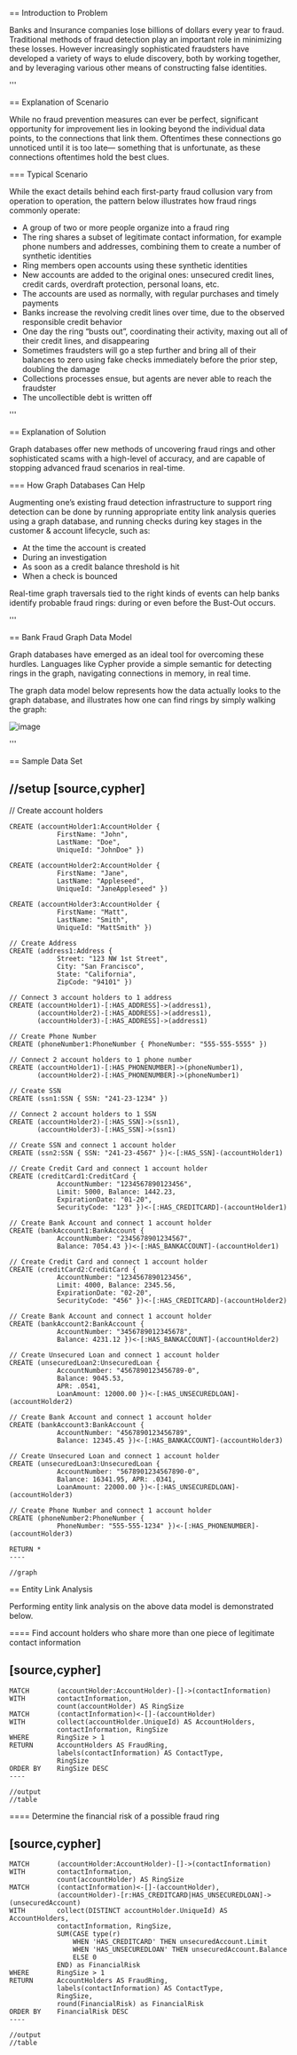== Introduction to Problem

Banks and Insurance companies lose billions of dollars every year to fraud. Traditional methods of fraud detection play an important role in minimizing these losses. However increasingly sophisticated fraudsters have developed a variety of ways to elude discovery, both by working together, and by leveraging various other means of constructing false identities. 

'''

== Explanation of Scenario

While no fraud prevention measures can ever be perfect, significant opportunity for improvement lies in looking beyond the individual data points, to the connections that link them. Oftentimes these connections go unnoticed until it is too late— something that is unfortunate, as these connections oftentimes hold the best clues.

=== Typical Scenario

While the exact details behind each first-party fraud collusion vary from operation to operation, the pattern below illustrates how fraud rings commonly operate:

* A group of two or more people organize into a fraud ring
* The ring shares a subset of legitimate contact information, for example phone numbers and addresses, combining them to create a number of synthetic identities
* Ring members open accounts using these synthetic identities 
* New accounts are added to the original ones: unsecured credit lines, credit cards, overdraft protection, personal loans, etc. 
* The accounts are used as normally, with regular purchases and timely payments
* Banks increase the revolving credit lines over time, due to the observed responsible credit behavior 
* One day the ring “busts out”, coordinating their activity, maxing out all of their credit lines, and disappearing
* Sometimes fraudsters will go a step further and bring all of their balances to zero using fake checks immediately before the prior step, doubling the damage
* Collections processes ensue, but agents are never able to reach the fraudster
* The uncollectible debt is written off

'''

== Explanation of Solution

Graph databases offer new methods of uncovering fraud rings and other sophisticated scams with a high-level of accuracy, and are capable of stopping advanced fraud scenarios in real-time.

=== How Graph Databases Can Help

Augmenting one’s existing fraud detection infrastructure to support ring detection can be done by running appropriate entity link analysis queries using a graph database, and running checks during key stages in the customer & account lifecycle, such as:

* At the time the account is created
* During an investigation
* As soon as a credit balance threshold is hit
* When a check is bounced

Real-time graph traversals tied to the right kinds of events can help banks identify probable fraud rings: during or even before the Bust-Out occurs.

'''

== Bank Fraud Graph Data Model

Graph databases have emerged as an ideal tool for overcoming these hurdles. Languages like Cypher provide a simple semantic for detecting rings in the graph, navigating connections in memory, in real time. 

The graph data model below represents how the data actually looks to the graph database, and illustrates how one can find rings by simply walking the graph:

![image](https://user-images.githubusercontent.com/78803509/231067590-55e5c73b-0e27-4f39-afc7-40a7a2832e6d.png)

'''

== Sample Data Set

//setup
[source,cypher]
----

// Create account holders
```
CREATE (accountHolder1:AccountHolder { 
       		FirstName: "John", 
       		LastName: "Doe", 
       		UniqueId: "JohnDoe" }) 

CREATE (accountHolder2:AccountHolder { 
			FirstName: "Jane", 
			LastName: "Appleseed", 
			UniqueId: "JaneAppleseed" }) 

CREATE (accountHolder3:AccountHolder { 
			FirstName: "Matt", 
			LastName: "Smith", 
			UniqueId: "MattSmith" }) 

// Create Address
CREATE (address1:Address { 
			Street: "123 NW 1st Street", 
			City: "San Francisco", 
			State: "California", 
			ZipCode: "94101" })

// Connect 3 account holders to 1 address
CREATE (accountHolder1)-[:HAS_ADDRESS]->(address1), 
       (accountHolder2)-[:HAS_ADDRESS]->(address1), 
       (accountHolder3)-[:HAS_ADDRESS]->(address1)

// Create Phone Number
CREATE (phoneNumber1:PhoneNumber { PhoneNumber: "555-555-5555" })

// Connect 2 account holders to 1 phone number
CREATE (accountHolder1)-[:HAS_PHONENUMBER]->(phoneNumber1), 
       (accountHolder2)-[:HAS_PHONENUMBER]->(phoneNumber1)

// Create SSN
CREATE (ssn1:SSN { SSN: "241-23-1234" })

// Connect 2 account holders to 1 SSN
CREATE (accountHolder2)-[:HAS_SSN]->(ssn1), 
       (accountHolder3)-[:HAS_SSN]->(ssn1)

// Create SSN and connect 1 account holder
CREATE (ssn2:SSN { SSN: "241-23-4567" })<-[:HAS_SSN]-(accountHolder1)

// Create Credit Card and connect 1 account holder
CREATE (creditCard1:CreditCard { 
			AccountNumber: "1234567890123456", 
			Limit: 5000, Balance: 1442.23, 
			ExpirationDate: "01-20", 
			SecurityCode: "123" })<-[:HAS_CREDITCARD]-(accountHolder1)

// Create Bank Account and connect 1 account holder
CREATE (bankAccount1:BankAccount { 
			AccountNumber: "2345678901234567", 
			Balance: 7054.43 })<-[:HAS_BANKACCOUNT]-(accountHolder1)

// Create Credit Card and connect 1 account holder
CREATE (creditCard2:CreditCard { 
			AccountNumber: "1234567890123456", 
			Limit: 4000, Balance: 2345.56, 
			ExpirationDate: "02-20", 
			SecurityCode: "456" })<-[:HAS_CREDITCARD]-(accountHolder2)

// Create Bank Account and connect 1 account holder
CREATE (bankAccount2:BankAccount { 
			AccountNumber: "3456789012345678", 
			Balance: 4231.12 })<-[:HAS_BANKACCOUNT]-(accountHolder2)

// Create Unsecured Loan and connect 1 account holder
CREATE (unsecuredLoan2:UnsecuredLoan { 
			AccountNumber: "4567890123456789-0", 
			Balance: 9045.53, 
			APR: .0541, 
			LoanAmount: 12000.00 })<-[:HAS_UNSECUREDLOAN]-(accountHolder2)

// Create Bank Account and connect 1 account holder
CREATE (bankAccount3:BankAccount { 
			AccountNumber: "4567890123456789", 
			Balance: 12345.45 })<-[:HAS_BANKACCOUNT]-(accountHolder3)

// Create Unsecured Loan and connect 1 account holder
CREATE (unsecuredLoan3:UnsecuredLoan { 
			AccountNumber: "5678901234567890-0", 
			Balance: 16341.95, APR: .0341, 
			LoanAmount: 22000.00 })<-[:HAS_UNSECUREDLOAN]-(accountHolder3)

// Create Phone Number and connect 1 account holder
CREATE (phoneNumber2:PhoneNumber { 
			PhoneNumber: "555-555-1234" })<-[:HAS_PHONENUMBER]-(accountHolder3)

RETURN *
----

//graph

```

== Entity Link Analysis

Performing entity link analysis on the above data model is demonstrated below.

==== Find account holders who share more than one piece of legitimate contact information

[source,cypher]
----
```
MATCH 		(accountHolder:AccountHolder)-[]->(contactInformation) 
WITH 		contactInformation, 
			count(accountHolder) AS RingSize 
MATCH 		(contactInformation)<-[]-(accountHolder) 
WITH 		collect(accountHolder.UniqueId) AS AccountHolders, 
			contactInformation, RingSize
WHERE 		RingSize > 1 
RETURN 		AccountHolders AS FraudRing, 
			labels(contactInformation) AS ContactType, 
			RingSize
ORDER BY 	RingSize DESC
----

//output
//table
```
==== Determine the financial risk of a possible fraud ring

[source,cypher]
----
```
MATCH 		(accountHolder:AccountHolder)-[]->(contactInformation) 
WITH 		contactInformation, 
			count(accountHolder) AS RingSize 
MATCH 		(contactInformation)<-[]-(accountHolder), 
			(accountHolder)-[r:HAS_CREDITCARD|HAS_UNSECUREDLOAN]->(unsecuredAccount)
WITH 		collect(DISTINCT accountHolder.UniqueId) AS AccountHolders, 
			contactInformation, RingSize,
			SUM(CASE type(r)
				WHEN 'HAS_CREDITCARD' THEN unsecuredAccount.Limit
				WHEN 'HAS_UNSECUREDLOAN' THEN unsecuredAccount.Balance
				ELSE 0
			END) as FinancialRisk
WHERE 		RingSize > 1
RETURN 		AccountHolders AS FraudRing, 
			labels(contactInformation) AS ContactType, 
			RingSize, 
			round(FinancialRisk) as FinancialRisk
ORDER BY 	FinancialRisk DESC
----

//output
//table
```
